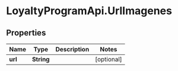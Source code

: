 # LoyaltyProgramApi.UrlImagenes

## Properties
Name | Type | Description | Notes
------------ | ------------- | ------------- | -------------
**url** | **String** |  | [optional] 


